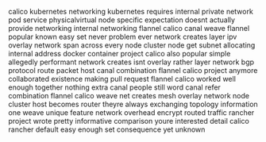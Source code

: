 calico kubernetes networking kubernetes requires internal private network pod service physicalvirtual node specific expectation doesnt actually provide networking internal networking flannel calico canal weave flannel popular known easy set never problem ever network creates layer ipv overlay network span across every node cluster node get subnet allocating internal address docker container project calico also popular simple allegedly performant network creates isnt overlay rather layer network bgp protocol route packet host canal combination flannel calico project anymore collaborated existence making pull request flannel calico worked well enough together nothing extra canal people still word canal refer combination flannel calico weave net creates mesh overlay network node cluster host becomes router theyre always exchanging topology information one weave unique feature network overhead encrypt routed traffic rancher project wrote pretty informative comparison youre interested detail calico rancher default easy enough set consequence yet unknown